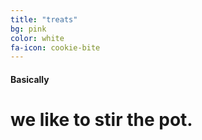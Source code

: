 ```yaml
---
title: "treats"
bg: pink
color: white
fa-icon: cookie-bite
---
```


#### Basically

# we like to stir the pot.
